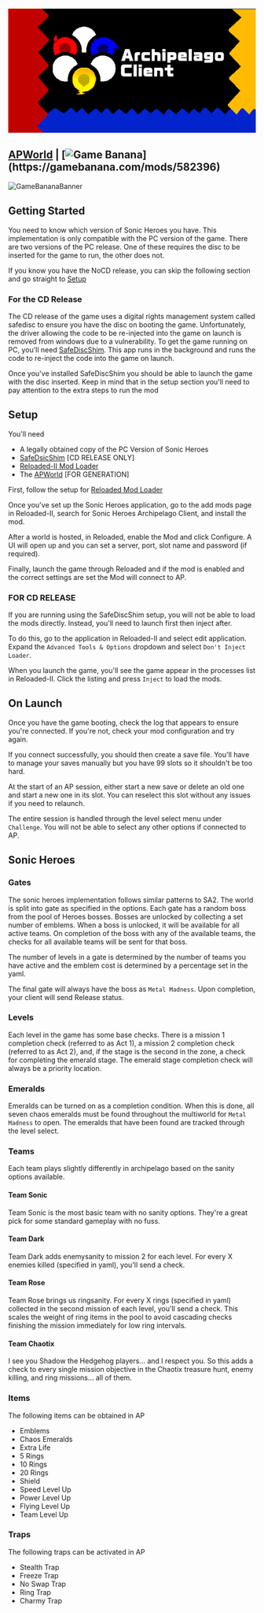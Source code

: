 ![AP Banner.png](AP%20Banner.png)

## [APWorld](https://github.com/Ethicallogic-Archipelago/SonicHeroesArchipelago) | [![Game Banana]("https://gamebanana.com/mods/embeddables/582396?type=large")](https://gamebanana.com/mods/582396)

![GameBananaBanner](https://gamebanana.com/mods/embeddables/582396?type=large)

## Getting Started

You need to know which version of Sonic Heroes you have.
This implementation is only compatible with the PC version of the game.
There are two versions of the PC release. One of these requires the disc to be inserted for the game to run, the other does not.

If you know you have the NoCD release, you can skip the following section and go straight to [Setup](#setup)

### For the CD Release

The CD release of the game uses a digital rights management system called safedisc to ensure you have the disc on booting the game.
Unfortunately, the driver allowing the code to be re-injected into the game on launch is removed from windows due to a vulnerability.
To get the game running on PC, you'll need [SafeDiscShim](https://github.com/RibShark/SafeDiscShim/releases). This app runs in the background and runs the code to re-inject the code into the game on launch.

Once you've installed SafeDiscShim you should be able to launch the game with the disc inserted. Keep in mind that in the setup section you'll need to pay attention to the extra steps to run the mod

## Setup

You'll need

* A legally obtained copy of the PC Version of Sonic Heroes
* [SafeDsicShim](https://github.com/RibShark/SafeDiscShim/releases) \[CD RELEASE ONLY\]
* [Reloaded-II Mod Loader](https://github.com/Reloaded-Project/Reloaded-II)
* The [APWorld](https://github.com/Ethicallogic-Archipelago/SonicHeroesArchipelago) \[FOR GENERATION\] 

First, follow the setup for [Reloaded Mod Loader](https://github.com/Reloaded-Project/Reloaded-II)

Once you've set up the Sonic Heroes application, go to the add mods page in Reloaded-II, search for Sonic Heroes Archipelago Client, and install the mod.

After a world is hosted, in Reloaded, enable the Mod and click Configure. A UI will open up and you can set a server, port, slot name and password (if required).

Finally, launch the game through Reloaded and if the mod is enabled and the correct settings are set the Mod will connect to AP.

### FOR CD RELEASE

If you are running using the SafeDiscShim setup, you will not be able to load the mods directly. Instead, you'll need to launch first then inject after.

To do this, go to the application in Reloaded-II and select edit application. Expand the `Advanced Tools & Options` dropdown and select `Don't Inject Loader`.

When you launch the game, you'll see the game appear in the processes list in Reloaded-II. Click the listing and press `Inject` to load the mods.

## On Launch

Once you have the game booting, check the log that appears to ensure you're connected. If you're not, check your mod configuration and try again.

If you connect successfully, you should then create a save file. You'll have to manage your saves manually but you have 99 slots so it shouldn't be too hard.

At the start of an AP session, either start a new save or delete an old one and start a new one in its slot. You can reselect this slot without any issues if you need to relaunch.

The entire session is handled through the level select menu under `Challenge`. You will not be able to select any other options if connected to AP.

## Sonic Heroes

### Gates 

The sonic heroes implementation follows similar patterns to SA2. The world is split into gate as specified in the options.
Each gate has a random boss from the pool of Heroes bosses. Bosses are unlocked by collecting a set number of emblems.
When a boss is unlocked, it will be available for all active teams. On completion of the boss with any of the available teams, the checks for all available teams will be sent for that boss.

The number of levels in a gate is determined by the number of teams you have active and the emblem cost is determined by a percentage set in the yaml.

The final gate will always have the boss as `Metal Madness`. Upon completion, your client will send Release status.

### Levels

Each level in the game has some base checks. 
There is a mission 1 completion check (referred to as Act 1), 
a mission 2 completion check (referred to as Act 2), 
and, if the stage is the second in the zone, a check for completing the emerald stage.
The emerald stage completion check will always be a priority location.

### Emeralds

Emeralds can be turned on as a completion condition. When this is done, all seven chaos emeralds must be found throughout the multiworld for `Metal Madness` to open.
The emeralds that have been found are tracked through the level select.

### Teams

Each team plays slightly differently in archipelago based on the sanity options available.

#### Team Sonic

Team Sonic is the most basic team with no sanity options. They're a great pick for some standard gameplay with no fuss.

#### Team Dark

Team Dark adds enemysanity to mission 2 for each level. For every X enemies killed (specified in yaml), you'll send a check.

#### Team Rose

Team Rose brings us ringsanity. For every X rings (specified in yaml) collected in the second mission of each level, you'll send a check.
This scales the weight of ring items in the pool to avoid cascading checks finishing the mission immediately for low ring intervals.

#### Team Chaotix

I see you Shadow the Hedgehog players... and I respect you.
So this adds a check to every single mission objective in the Chaotix treasure hunt, enemy killing, and ring missions... all of them.

### Items

The following items can be obtained in AP
- Emblems
- Chaos Emeralds
- Extra Life
- 5 Rings
- 10 Rings
- 20 Rings
- Shield
- Speed Level Up
- Power Level Up
- Flying Level Up
- Team Level Up

### Traps

The following traps can be activated in AP
- Stealth Trap
- Freeze Trap
- No Swap Trap
- Ring Trap
- Charmy Trap
